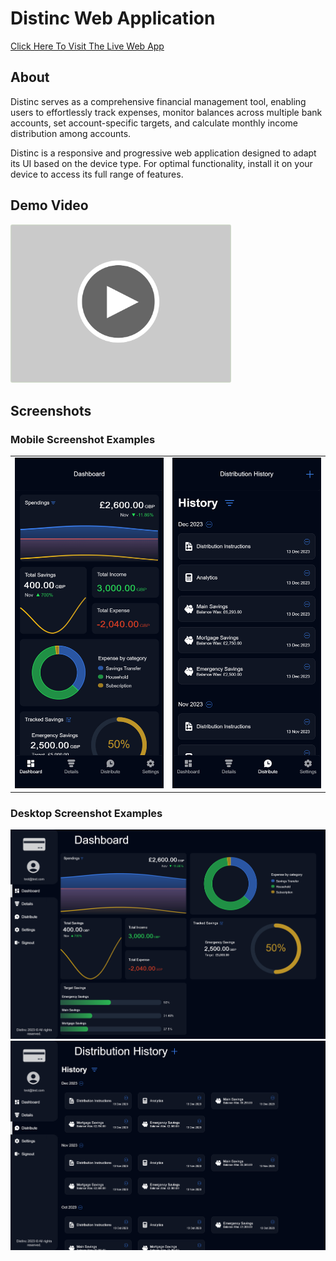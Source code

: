 # Distinc Web Application

<a href="www.distinc.co.uk" target="_blank">
   Click Here To Visit The Live Web App 
</a>
<br>

## About

Distinc serves as a comprehensive financial management tool, enabling users to effortlessly track expenses, monitor balances across multiple bank accounts, set account-specific targets, and calculate monthly income distribution among accounts.

Distinc is a responsive and progressive web application designed to adapt its UI based on the device type. For optimal functionality, install it on your device to access its full range of features.

## Demo Video

<a href="https://youtu.be/xbIUeWg9SuI" target="_blank">
    <img src="resources/readme/thumbnails/youtubeplaybtn.png" alt="Distinc Demo Video" width = "70%">
</a>

## Screenshots

### Mobile Screenshot Examples

<table border="0">
    <tr>
        <td>
            <img src="resources/readme/screenshots/mobile/dashboard.png" >
        </td>
        <td>
            <img src="resources/readme/screenshots/mobile/distribute.png" >
        </td>
    </tr>
</table>

### Desktop Screenshot Examples

<img src="resources/readme/screenshots/desktop/dashboard.png">
<img src="resources/readme/screenshots/desktop/distribute.png">
